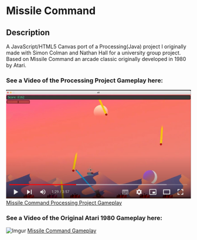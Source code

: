# Missile Command

## Description

A JavaScript/HTML5 Canvas port of a Processing(Java) project I originally made with Simon Colman and Nathan Hall for a university group project. Based on Missile Command an arcade classic originally developed in 1980 by Atari.

### See a Video of the Processing Project Gameplay here:

![Imgur](./processing-youtube-screenshot.png)
[Missile Command Processing Project Gameplay](https://youtu.be/IdZDe-VThaM 'Original Processing Project on Youtube.')

### See a Video of the Original Atari 1980 Gameplay here:

![Imgur](https://i.imgur.com/SQj0pxJ.png)
[Missile Command Gameplay](https://www.youtube.com/embed/uJijGLGHRTE 'Original 1980 Missile Command on Youtube.')
